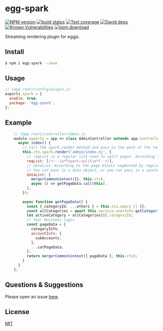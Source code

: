 # egg-spark

[![NPM version][npm-image]][npm-url]
[![build status][travis-image]][travis-url]
[![Test coverage][codecov-image]][codecov-url]
[![David deps][david-image]][david-url]
[![Known Vulnerabilities][snyk-image]][snyk-url]
[![npm download][download-image]][download-url]

[npm-image]: https://img.shields.io/npm/v/egg-spark.svg?style=flat-square
[npm-url]: https://npmjs.org/package/egg-spark
[travis-image]: https://img.shields.io/travis/eggjs/egg-spark.svg?style=flat-square
[travis-url]: https://travis-ci.org/eggjs/egg-spark
[codecov-image]: https://img.shields.io/codecov/c/github/eggjs/egg-spark.svg?style=flat-square
[codecov-url]: https://codecov.io/github/eggjs/egg-spark?branch=master
[david-image]: https://img.shields.io/david/eggjs/egg-spark.svg?style=flat-square
[david-url]: https://david-dm.org/eggjs/egg-spark
[snyk-image]: https://snyk.io/test/npm/egg-spark/badge.svg?style=flat-square
[snyk-url]: https://snyk.io/test/npm/egg-spark
[download-image]: https://img.shields.io/npm/dm/egg-spark.svg?style=flat-square
[download-url]: https://npmjs.org/package/egg-spark

Streaming rendering plugin for eggjs.
## Install

```bash
$ npm i egg-spark --save
```

## Usage

```js
// {app_root}/config/plugin.js
exports.spark = {
  enable: true,
  package: 'egg-spark',
};
```

## Example

```js
    // {app_root}/controller/admin.js
    module.exports = app => class AdminController extends app.Controller {
      async index() {
        // Call the spark.render method and pass in the path of the template to be rendered 
        this.ctx.spark.render('admin/index.nj', {
          // regList is a regular list used to split pages. According to the length of regList, the page is split into regList.length+1 
          regList: [/<!--\s*?spark:split\s*?-->/],
          // dataList：According to the page blocks segmented by regList, the data required by the corresponding rendering template is passed in. 
          // You can pass in a data object, or you can pass in a synchronous or asynchronous data method 
          dataList: [
            mergerCommonContext({}, this.ctx),
            async () => getPageData.call(this),
          ],
        });
    
        async function getPageData() {
          const { categoryId, ...others } = this.ctx.query || {};
          const allCategories = await this.service.userInfo.getCategories();
          let activeCategory = allCategories[0].categoryId;
          // Your Business logic 
          const pageData = {
            categoryInfo,
            accountInfo: {
              subAccounts,
            },
            ...catPageData,
          };
          return mergerCommonContext({ pageData }, this.ctx);
        }
      }
    };
```


## Questions & Suggestions

Please open an issue [here](https://github.com/eggjs/egg/issues).

## License

[MIT](LICENSE)

